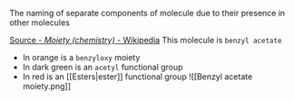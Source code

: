 The naming of separate components of molecule due to their presence in other molecules

[Source - *Moiety (chemistry)* - Wikipedia](https://en.wikipedia.org/wiki/Moiety_(chemistry)) 
This molecule is `benzyl acetate`
- In orange is a `benzyloxy` moiety
- In dark green is an `acetyl` functional group
- In red is an [[Esters|ester]] functional group 
![[Benzyl acetate moiety.png]]